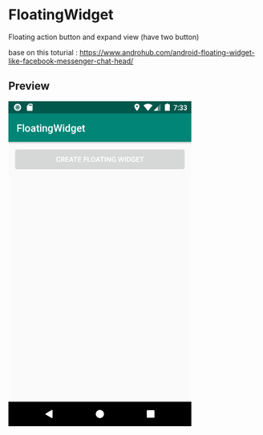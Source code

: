 # FloatingWidget
Floating action button and expand view (have two button)

base on this toturial : https://www.androhub.com/android-floating-widget-like-facebook-messenger-chat-head/


## Preview 

![Demo](https://github.com/Unoniceday/FloatingWidget/blob/master/demo.gif)
